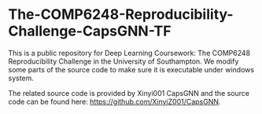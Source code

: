 # The-COMP6248-Reproducibility-Challenge-CapsGNN-TF
This is a public repository for Deep Learning Coursework: The COMP6248 Reproducibility Challenge in the University of Southampton. We modify some parts of the source code to make sure it is executable under windows system.

The related source code is provided by Xinyi001 CapsGNN and the source code can be found here: https://github.com/XinyiZ001/CapsGNN.
